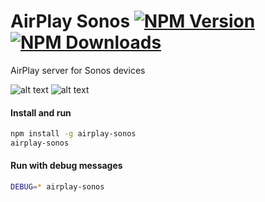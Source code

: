 # AirPlay Sonos [![NPM Version](https://img.shields.io/npm/v/airplay-sonos.svg?style=flat-square)](https://npmjs.org/package/airplay-sonos) [![NPM Downloads](https://img.shields.io/npm/dt/airplay-sonos.svg?style=flat-square)](https://npmjs.org/package/airplay-sonos)
AirPlay server for Sonos devices

![alt text](https://s14.postimg.org/cqm5114ch/Screen_Shot_2016_09_15_at_01_06_34.png "iTunes")
![alt text](https://s14.postimg.org/4za0g7pkx/Screen_Shot_2016_09_15_at_01_08_45.png "iTunes")

#### Install and run
```bash
npm install -g airplay-sonos
airplay-sonos
```

#### Run with debug messages
```bash
DEBUG=* airplay-sonos
```
